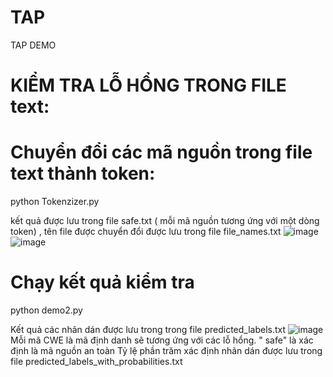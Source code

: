# TAP
TAP
DEMO
# KIỂM TRA LỖ HỔNG TRONG FILE text:
# Chuyển đổi các mã nguồn trong file text thành token:
python Tokenzizer.py 

kết quả được lưu trong file safe.txt ( mỗi mã nguồn tương ứng với một dòng token) , tên file được chuyển đổi được lưu trong file file_names.txt
![image](https://github.com/user-attachments/assets/507e37b2-e138-4d1e-a472-a1bffc17a067)
![image](https://github.com/user-attachments/assets/6651bdf9-b129-4cb3-acae-57394e4960d8)

# Chạy kết quả kiểm tra
python demo2.py

Kết quả các nhãn dán được lưu trong trong file predicted_labels.txt 
![image](https://github.com/user-attachments/assets/22a4acf0-0361-466e-a103-41a44182e77e)
Mỗi mã CWE là mã định danh sẽ tương ứng với các lỗ hổng. " safe" là xác định là mã nguồn an toàn
Tỷ lệ phần trăm xác định nhãn dán được lưu trong file predicted_labels_with_probabilities.txt





